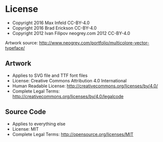 # License

* Copyright 2016 Max Infeld CC-BY-4.0
* Copyright 2016 Brad Erickson CC-BY-4.0
* Copyright 2012 Ivan Filipov neogrey.com 2012 CC-BY-4.0

Artwork source: http://www.neogrey.com/portfolio/multicolore-vector-typeface/

## Artwork
* Applies to SVG file and TTF font files
* License: Creative Commons Attribution 4.0 International
* Human Readable License: http://creativecommons.org/licenses/by/4.0/
* Complete Legal Terms: http://creativecommons.org/licenses/by/4.0/legalcode

## Source Code
* Applies to everything else
* License: MIT
* Complete Legal Terms: http://opensource.org/licenses/MIT
